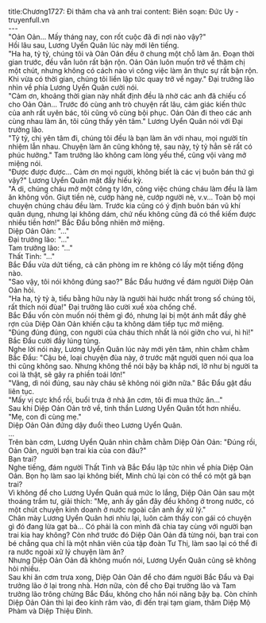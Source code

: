 title:Chương1727: Đi thăm cha và anh trai
content:
Biên soạn: Đức Uy - truyenfull.vn<br>---<br>"Oản Oản... Mấy tháng nay, con rốt cuộc đã đi nơi nào vậy?"<br>Hồi lâu sau, Lương Uyển Quân lúc này mới lên tiếng.<br>"Ha ha, tỷ tỷ, chúng tôi và Oản Oản đều ở chung một chỗ làm ăn. Đoạn thời gian trước, đều vẫn luôn rất bận rộn. Oản Oản luôn muốn trở về thăm chị một chút, nhưng không có cách nào vì công việc làm ăn thực sự rất bận rộn. Khi vừa có thời gian, chúng tôi liền lập tức quay trở về ngay." Đại trưởng lão nhìn về phía Lương Uyển Quân cười nói.<br>"Cảm ơn, khoảng thời gian này nhất định đều là nhờ các anh đã chiếu cố cho Oản Oản... Trước đó cùng anh trò chuyện rất lâu, cảm giác kiến thức của anh rất uyên bác, tôi cũng vô cùng bội phục. Oản Oản đi theo các anh cùng nhau làm ăn, tôi cũng thấy yên tâm." Lương Uyển Quân nói với Đại trưởng lão.<br>"Tỷ tỷ, chị yên tâm đi, chúng tôi đều là bạn làm ăn với nhau, mọi người tín nhiệm lẫn nhau. Chuyện làm ăn cũng không tệ, sau này, tỷ tỷ hẳn sẽ rất có phúc hưởng." Tam trưởng lão không cam lòng yếu thế, cũng vội vàng mở miệng nói.<br>"Được được được... Cảm ơn mọi người, không biết là các vị buôn bán thứ gì vậy?" Lương Uyển Quân mặt đầy hiếu kỳ.<br>"A di, chúng cháu mở một công ty lớn, công việc chúng cháu làm đều là làm ăn không vốn. Giựt tiền nè, cướp hàng nè, cướp người nè, v.v… Toàn bộ mọi chuyện chúng cháu đều làm. Trước kia cũng có ý định buôn bán vũ khí quân dụng, nhưng lại không dám, chứ nếu không cũng đã có thể kiếm được nhiều tiền hơn!" Bắc Đẩu bỗng nhiên mở miệng.<br>Diệp Oản Oản: "..."<br>Đại trưởng lão: "..."<br>Tam trưởng lão: "..."<br>Thất Tinh: "..."<br>Bắc Đẩu vừa dứt tiếng, cả căn phòng im re không có lấy một tiếng động nào.<br>"Sao vậy, tôi nói không đúng sao?" Bắc Đẩu hướng về đám người Diệp Oản Oản hỏi.<br>"Ha ha, tỷ tỷ à, tiểu bằng hữu này là người hài hước nhất trong số chúng tôi, rất thích nói đùa!" Đại trưởng lão cười xuề xòa chống chế.<br>Bắc Đẩu vốn còn muốn nói thêm gì đó, nhưng lại bị một ánh mắt đầy ghê rợn của Diệp Oản Oản khiến cậu ta không dám tiếp tục mở miệng.<br>"Đúng đúng đúng, con người của cháu thích nhất là nói giỡn cho vui, hì hì!" Bắc Đẩu cười đầy lúng túng.<br>Nghe lời nói này, Lương Uyển Quân lúc này mới yên tâm, nhìn chằm chằm Bắc Đẩu: "Cậu bé, loại chuyện đùa này, ở trước mặt người quen nói qua loa thì cũng không sao. Nhưng không thể nói bậy bạ khắp nơi, lỡ như bị người ta coi là thật, sẽ gây ra phiền toái lớn!"<br>"Vâng, dì nói đúng, sau này cháu sẽ không nói giỡn nữa." Bắc Đẩu gật đầu liên tục.<br>"Mấy vị cực khổ rồi, buổi trưa ở nhà ăn cơm, tôi đi mua thức ăn..."<br>Sau khi Diệp Oản Oản trở về, tinh thần Lương Uyển Quân tốt hơn nhiều.<br>"Mẹ, con đi cùng mẹ."<br>Diệp Oản Oản đứng dậy đuổi theo Lương Uyển Quân.<br>...<br>Trên bàn cơm, Lương Uyển Quân nhìn chằm chằm Diệp Oản Oản: "Đúng rồi, Oản Oản, người bạn trai kia của con đâu?"<br>Bạn trai?<br>Nghe tiếng, đám người Thất Tinh và Bắc Đẩu lập tức nhìn về phía Diệp Oản Oản. Bọn họ làm sao lại không biết, Minh chủ lại còn có thể có một gã bạn trai?<br>Vì không để cho Lương Uyển Quân quá mức lo lắng, Diệp Oản Oản sau một thoáng trầm tư, giải thích: "Mẹ, anh ấy gần đây đều không ở trong nước, có một chút chuyện kinh doanh ở nước ngoài cần anh ấy xử lý."<br>Chân mày Lương Uyển Quân hơi nhíu lại, luôn cảm thấy con gái có chuyện gì đó đang lừa gạt bà... Có phải là con mình đã chia tay cùng với người bạn trai kia hay không? Còn nhớ trước đó Diệp Oản Oản đã từng nói, bạn trai con bé chẳng qua chỉ là một nhân viên của tập đoàn Tư Thị, làm sao lại có thể đi ra nước ngoài xử lý chuyện làm ăn?<br>Nhưng Diệp Oản Oản đã không muốn nói, Lương Uyển Quân cũng sẽ không hỏi nhiều.<br>Sau khi ăn cơm trưa xong, Diệp Oản Oản để cho đám người Bắc Đẩu và Đại trưởng lão ở lại trong nhà. Hơn nữa, còn để cho Đại trưởng lão và Tam trưởng lão trông chừng Bắc Đẩu, không cho hắn nói năng bậy bạ. Còn chính Diệp Oản Oản thì lại đeo kính râm vào, đi đến trại tạm giam, thăm Diệp Mộ Phàm và Diệp Thiệu Đình.